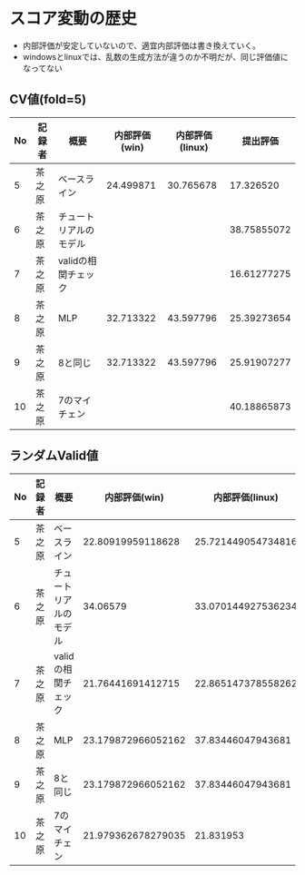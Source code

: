 # スコア変動の歴史
* 内部評価が安定していないので、適宜内部評価は書き換えていく。
* windowsとlinuxでは、乱数の生成方法が違うのか不明だが、同じ評価値になってない

## CV値(fold=5)
No|記録者|概要|内部評価(win)|内部評価(linux)|提出評価
-|-|-|-|-|-
5|茶之原|ベースライン|24.499871|30.765678|17.326520
6|茶之原|チュートリアルのモデル|||38.75855072
7|茶之原|validの相関チェック|||16.61277275
8|茶之原|MLP|32.713322|43.597796|25.39273654
9|茶之原|8と同じ|32.713322|43.597796|25.91907277
10|茶之原|7のマイチェン|||40.18865873

## ランダムValid値
No|記録者|概要|内部評価(win)|内部評価(linux)|提出評価
-|-|-|-|-|-
5|茶之原|ベースライン|22.80919959118628|25.721449054734816|17.326520
6|茶之原|チュートリアルのモデル|34.06579|33.070144927536234|38.75855072
7|茶之原|validの相関チェック|21.76441691412715|22.865147378558262|16.61277275
8|茶之原|MLP|23.179872966052162|37.83446047943681|25.39273654
9|茶之原|8と同じ|23.179872966052162|37.83446047943681|25.91907277
10|茶之原|7のマイチェン|21.979362678279035|21.831953|40.18865873

